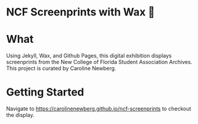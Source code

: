# NCF Screenprints with Wax 🐝

# What


Using Jekyll, Wax, and Github Pages, this digital exhibition displays screenprints from the New College of Florida Student Association Archives. This project is curated by Caroline Newberg.

# Getting Started

Navigate to https://carolinenewberg.github.io/ncf-screenprints to checkout the display. 


